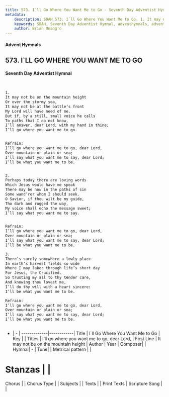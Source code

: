 ```yaml
---
title: 573. I`ll Go Where You Want Me to Go - Seventh Day Adventist Hymnal
metadata:
    description: SDAH 573. I`ll Go Where You Want Me to Go. 1. It may not be on the mountain height Or over the stormy sea, It may not be at the battle’s front My Lord will have need of me. But if, by a still, small voice he calls To paths that I do not know, I’ll answer, dear Lord, with my hand in thine; I’ll go where you want me to go. 
    keywords: SDAH, Seventh Day Adventist Hymnal, adventhymnals, advent hymnals, I`ll Go Where You Want Me to Go, It may not be on the mountain height ,I’ll go where you want me to go, dear Lord,
    author: Brian Onang'o
---
```


#### Advent Hymnals
## 573. I`LL GO WHERE YOU WANT ME TO GO
#### Seventh Day Adventist Hymnal

```txt


1.
It may not be on the mountain height
Or over the stormy sea,
It may not be at the battle’s front
My Lord will have need of me.
But if, by a still, small voice he calls
To paths that I do not know,
I’ll answer, dear Lord, with my hand in thine;
I’ll go where you want me to go.


Refrain:
I’ll go where you want me to go, dear Lord,
Over mountain or plain or sea;
I’ll say what you want me to say, dear Lord;
I’ll be what you want me to be.


2.
Perhaps today there are loving words
Which Jesus would have me speak
There may be now in the paths of sin
Some wand’rer whom I should seek.
O Savior, if thou wilt be my guide,
Tho dark and rugged the way,
My voice shall echo the message sweet;
I’ll say what you want me to say.


Refrain:
I’ll go where you want me to go, dear Lord,
Over mountain or plain or sea;
I’ll say what you want me to say, dear Lord;
I’ll be what you want me to be.

3.
There’s surely somewhere a lowly place
In earth’s harvest fields so wide
Where I may labor through life’s short day
For Jesus, the Crucified.
So trusting my all to thy tender care,
And knowing thou lovest me,
I’ll do thy will with a heart sincere:
I’ll be what you want me to be.

Refrain:
I’ll go where you want me to go, dear Lord,
Over mountain or plain or sea;
I’ll say what you want me to say, dear Lord;
I’ll be what you want me to be.



```

- |   -  |
-------------|------------|
Title | I`ll Go Where You Want Me to Go |
Key |  |
Titles | I’ll go where you want me to go, dear Lord, |
First Line | It may not be on the mountain height |
Author | 
Year | 
Composer|  |
Hymnal|  - |
Tune|  |
Metrical pattern | |
# Stanzas |  |
Chorus |  |
Chorus Type |  |
Subjects |  |
Texts |  |
Print Texts | 
Scripture Song |  |
  
